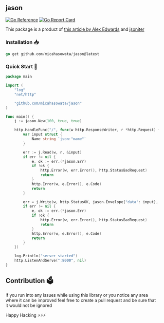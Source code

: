 ## jason

[![Go Reference](https://pkg.go.dev/badge/github.com/micahasowata/jason.svg)](https://pkg.go.dev/github.com/micahasowata/jason) [![Go Report Card](https://goreportcard.com/badge/github.com/micahasowata/jason)](https://goreportcard.com/report/github.com/micahasowata/jason)

This package is a product of [this article by Alex Edwards](https://www.alexedwards.net/blog/how-to-properly-parse-a-json-request-body) and [jsoniter](https://github.com/json-iterator/go)

### Installation 📥

```go
go get github.com/micahasowata/jason@latest
```

### Quick Start 💨

```go
package main

import (
	"log"
	"net/http"

	"github.com/micahasowata/jason"
)

func main() {
	j := jason.New(100, true, true)

	http.HandleFunc("/", func(w http.ResponseWriter, r *http.Request) {
		var input struct {
			Name string `json:"name"`
		}

		err := j.Read(w, r, &input)
		if err != nil {
			e, ok := err.(*jason.Err)
			if !ok {
				http.Error(w, err.Error(), http.StatusBadRequest)
				return
			}
			http.Error(w, e.Error(), e.Code)
			return
		}

		err = j.Write(w, http.StatusOK, jason.Envelope{"data": input}, nil)
		if err != nil {
			e, ok := err.(*jason.Err)
			if !ok {
				http.Error(w, err.Error(), http.StatusBadRequest)
				return
			}
			http.Error(w, e.Error(), e.Code)
			return
		}
	})

	log.Println("server started")
	http.ListenAndServe(":8000", nil)
}

```

## Contribution 🗳️

If you run into any issues while using this library or you notice any area where it can be improved feel free to create a pull request and be sure that it would not be ignored

Happy Hacking ⚡⚡⚡
